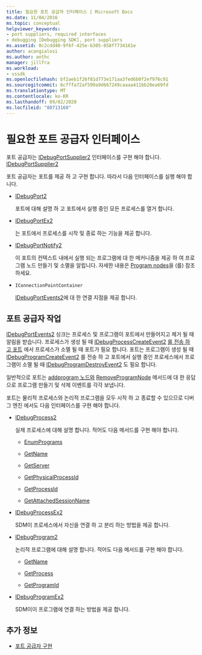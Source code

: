 ```yaml
---
title: 필요한 포트 공급자 인터페이스 | Microsoft Docs
ms.date: 11/04/2016
ms.topic: conceptual
helpviewer_keywords:
- port suppliers, required interfaces
- debugging [Debugging SDK], port suppliers
ms.assetid: 0c2cdd40-9f6f-425e-b305-858f7734161e
author: acangialosi
ms.author: anthc
manager: jillfra
ms.workload:
- vssdk
ms.openlocfilehash: bf2aeb1f26f81d773e171aa3fed6b0f2ef976c91
ms.sourcegitcommit: 6cfffa72af599a9d667249caaaa411bb28ea69fd
ms.translationtype: MT
ms.contentlocale: ko-KR
ms.lasthandoff: 09/02/2020
ms.locfileid: "80713160"
---
```

# <a name="required-port-supplier-interfaces"></a>필요한 포트 공급자 인터페이스
포트 공급자는 [IDebugPortSupplier2](../../extensibility/debugger/reference/idebugportsupplier2.md) 인터페이스를 구현 해야 합니다. [IDebugPortSupplier2](../../extensibility/debugger/reference/idebugportsupplier2.md)

 포트 공급자는 포트를 제공 하 고 구현 합니다. 따라서 다음 인터페이스를 실행 해야 합니다.

- [IDebugPort2](../../extensibility/debugger/reference/idebugport2.md)

  포트에 대해 설명 하 고 포트에서 실행 중인 모든 프로세스를 열거 합니다.

- [IDebugPortEx2](../../extensibility/debugger/reference/idebugportex2.md)

  는 포트에서 프로세스를 시작 및 종료 하는 기능을 제공 합니다.

- [IDebugPortNotify2](../../extensibility/debugger/reference/idebugportnotify2.md)

  이 포트의 컨텍스트 내에서 실행 되는 프로그램에 대 한 메커니즘을 제공 하 여 프로그램 노드 만들기 및 소멸을 알립니다. 자세한 내용은 [Program nodes](../../extensibility/debugger/program-nodes.md)을 (를) 참조 하세요.

- `IConnectionPointContainer`

  [IDebugPortEvents2](../../extensibility/debugger/reference/idebugportevents2.md)에 대 한 연결 지점을 제공 합니다.

## <a name="port-supplier-operation"></a>포트 공급자 작업
 [IDebugPortEvents2](../../extensibility/debugger/reference/idebugportevents2.md) 싱크는 프로세스 및 프로그램이 포트에서 만들어지고 제거 될 때 알림을 받습니다. 프로세스가 생성 될 때 [IDebugProcessCreateEvent2](../../extensibility/debugger/reference/idebugprocesscreateevent2.md) [를 전송 하 고 포트](../../extensibility/debugger/reference/idebugprocessdestroyevent2.md) 에서 프로세스가 소멸 될 때 포트가 필요 합니다. 포트는 프로그램이 생성 될 때 [IDebugProgramCreateEvent2](../../extensibility/debugger/reference/idebugprogramcreateevent2.md) 를 전송 하 고 포트에서 실행 중인 프로세스에서 프로그램이 소멸 될 때 [IDebugProgramDestroyEvent2](../../extensibility/debugger/reference/idebugprogramdestroyevent2.md) 도 필요 합니다.

 일반적으로 포트는 [addprogram 노드와](../../extensibility/debugger/reference/idebugportnotify2-addprogramnode.md) [RemoveProgramNode](../../extensibility/debugger/reference/idebugportnotify2-removeprogramnode.md) 메서드에 대 한 응답으로 프로그램 만들기 및 삭제 이벤트를 각각 보냅니다.

 포트는 물리적 프로세스와 논리적 프로그램을 모두 시작 하 고 종료할 수 있으므로 디버그 엔진 에서도 다음 인터페이스를 구현 해야 합니다.

- [IDebugProcess2](../../extensibility/debugger/reference/idebugprocess2.md)

  실제 프로세스에 대해 설명 합니다. 적어도 다음 메서드를 구현 해야 합니다.

  - [EnumPrograms](../../extensibility/debugger/reference/idebugprocess2-enumprograms.md)

  - [GetName](../../extensibility/debugger/reference/idebugprocess2-getname.md)

  - [GetServer](../../extensibility/debugger/reference/idebugprocess2-getserver.md)

  - [GetPhysicalProcessId](../../extensibility/debugger/reference/idebugprocess2-getphysicalprocessid.md)

  - [GetProcessId](../../extensibility/debugger/reference/idebugprocess2-getprocessid.md)

  - [GetAttachedSessionName](../../extensibility/debugger/reference/idebugprocess2-getattachedsessionname.md)

- [IDebugProcessEx2](../../extensibility/debugger/reference/idebugprocessex2.md)

  SDM이 프로세스에서 자신을 연결 하 고 분리 하는 방법을 제공 합니다.

- [IDebugProgram2](../../extensibility/debugger/reference/idebugprogram2.md)

  논리적 프로그램에 대해 설명 합니다. 적어도 다음 메서드를 구현 해야 합니다.

  - [GetName](../../extensibility/debugger/reference/idebugprogram2-getname.md)

  - [GetProcess](../../extensibility/debugger/reference/idebugprogram2-getprocess.md)

  - [GetProgramId](../../extensibility/debugger/reference/idebugprogram2-getprogramid.md)

- [IDebugProgramEx2](../../extensibility/debugger/reference/idebugprogramex2.md)

  SDM이이 프로그램에 연결 하는 방법을 제공 합니다.

## <a name="see-also"></a>추가 정보
- [포트 공급자 구현](../../extensibility/debugger/implementing-a-port-supplier.md)
